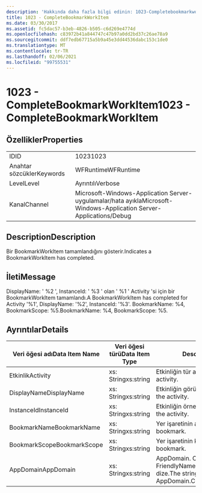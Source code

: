 ```yaml
---
description: 'Hakkında daha fazla bilgi edinin: 1023-Completebookmarkworkıtem'
title: 1023 - CompleteBookmarkWorkItem
ms.date: 03/30/2017
ms.assetid: fc5dac57-b3eb-4826-b505-c6d269e4774d
ms.openlocfilehash: c83972b41a844747c47b97a0dd2bd37c26ae78a9
ms.sourcegitcommit: ddf7edb67715a5b9a45e3dd44536dabc153c1de0
ms.translationtype: MT
ms.contentlocale: tr-TR
ms.lasthandoff: 02/06/2021
ms.locfileid: "99755531"
---
```

# <a name="1023---completebookmarkworkitem"></a><span data-ttu-id="83c18-103">1023 - CompleteBookmarkWorkItem</span><span class="sxs-lookup"><span data-stu-id="83c18-103">1023 - CompleteBookmarkWorkItem</span></span>

## <a name="properties"></a><span data-ttu-id="83c18-104">Özellikler</span><span class="sxs-lookup"><span data-stu-id="83c18-104">Properties</span></span>  
  
|||  
|-|-|  
|<span data-ttu-id="83c18-105">ID</span><span class="sxs-lookup"><span data-stu-id="83c18-105">ID</span></span>|<span data-ttu-id="83c18-106">1023</span><span class="sxs-lookup"><span data-stu-id="83c18-106">1023</span></span>|  
|<span data-ttu-id="83c18-107">Anahtar sözcükler</span><span class="sxs-lookup"><span data-stu-id="83c18-107">Keywords</span></span>|<span data-ttu-id="83c18-108">WFRuntime</span><span class="sxs-lookup"><span data-stu-id="83c18-108">WFRuntime</span></span>|  
|<span data-ttu-id="83c18-109">Level</span><span class="sxs-lookup"><span data-stu-id="83c18-109">Level</span></span>|<span data-ttu-id="83c18-110">Ayrıntılı</span><span class="sxs-lookup"><span data-stu-id="83c18-110">Verbose</span></span>|  
|<span data-ttu-id="83c18-111">Kanal</span><span class="sxs-lookup"><span data-stu-id="83c18-111">Channel</span></span>|<span data-ttu-id="83c18-112">Microsoft-Windows-Application Server-uygulamalar/hata ayıkla</span><span class="sxs-lookup"><span data-stu-id="83c18-112">Microsoft-Windows-Application Server-Applications/Debug</span></span>|  
  
## <a name="description"></a><span data-ttu-id="83c18-113">Description</span><span class="sxs-lookup"><span data-stu-id="83c18-113">Description</span></span>  

 <span data-ttu-id="83c18-114">Bir BookmarkWorkItem tamamlandığını gösterir.</span><span class="sxs-lookup"><span data-stu-id="83c18-114">Indicates a BookmarkWorkItem has completed.</span></span>  
  
## <a name="message"></a><span data-ttu-id="83c18-115">İleti</span><span class="sxs-lookup"><span data-stu-id="83c18-115">Message</span></span>  

 <span data-ttu-id="83c18-116">DisplayName: ' %2 ', InstanceId: ' %3 ' olan ' %1 ' Activity 'si için bir BookmarkWorkItem tamamlandı.</span><span class="sxs-lookup"><span data-stu-id="83c18-116">A BookmarkWorkItem has completed for Activity '%1', DisplayName: '%2', InstanceId: '%3'.</span></span> <span data-ttu-id="83c18-117">BookmarkName: %4, BookmarkScope: %5.</span><span class="sxs-lookup"><span data-stu-id="83c18-117">BookmarkName: %4, BookmarkScope: %5.</span></span>  
  
## <a name="details"></a><span data-ttu-id="83c18-118">Ayrıntılar</span><span class="sxs-lookup"><span data-stu-id="83c18-118">Details</span></span>  
  
|<span data-ttu-id="83c18-119">Veri öğesi adı</span><span class="sxs-lookup"><span data-stu-id="83c18-119">Data Item Name</span></span>|<span data-ttu-id="83c18-120">Veri öğesi türü</span><span class="sxs-lookup"><span data-stu-id="83c18-120">Data Item Type</span></span>|<span data-ttu-id="83c18-121">Description</span><span class="sxs-lookup"><span data-stu-id="83c18-121">Description</span></span>|  
|--------------------|--------------------|-----------------|  
|<span data-ttu-id="83c18-122">Etkinlik</span><span class="sxs-lookup"><span data-stu-id="83c18-122">Activity</span></span>|<span data-ttu-id="83c18-123">xs: String</span><span class="sxs-lookup"><span data-stu-id="83c18-123">xs:string</span></span>|<span data-ttu-id="83c18-124">Etkinliğin tür adı.</span><span class="sxs-lookup"><span data-stu-id="83c18-124">The type name of the activity.</span></span>|  
|<span data-ttu-id="83c18-125">DisplayName</span><span class="sxs-lookup"><span data-stu-id="83c18-125">DisplayName</span></span>|<span data-ttu-id="83c18-126">xs: String</span><span class="sxs-lookup"><span data-stu-id="83c18-126">xs:string</span></span>|<span data-ttu-id="83c18-127">Etkinliğin görünen adı.</span><span class="sxs-lookup"><span data-stu-id="83c18-127">The display name of the activity.</span></span>|  
|<span data-ttu-id="83c18-128">InstanceId</span><span class="sxs-lookup"><span data-stu-id="83c18-128">InstanceId</span></span>|<span data-ttu-id="83c18-129">xs: String</span><span class="sxs-lookup"><span data-stu-id="83c18-129">xs:string</span></span>|<span data-ttu-id="83c18-130">Etkinliğin örnek kimliği.</span><span class="sxs-lookup"><span data-stu-id="83c18-130">The instance id of the activity.</span></span>|  
|<span data-ttu-id="83c18-131">BookmarkName</span><span class="sxs-lookup"><span data-stu-id="83c18-131">BookmarkName</span></span>|<span data-ttu-id="83c18-132">xs: String</span><span class="sxs-lookup"><span data-stu-id="83c18-132">xs:string</span></span>|<span data-ttu-id="83c18-133">Yer işaretinin adı.</span><span class="sxs-lookup"><span data-stu-id="83c18-133">The name of the bookmark.</span></span>|  
|<span data-ttu-id="83c18-134">BookmarkScope</span><span class="sxs-lookup"><span data-stu-id="83c18-134">BookmarkScope</span></span>|<span data-ttu-id="83c18-135">xs: String</span><span class="sxs-lookup"><span data-stu-id="83c18-135">xs:string</span></span>|<span data-ttu-id="83c18-136">Yer işaretinin kapsamı.</span><span class="sxs-lookup"><span data-stu-id="83c18-136">The scope of the bookmark.</span></span>|  
|<span data-ttu-id="83c18-137">AppDomain</span><span class="sxs-lookup"><span data-stu-id="83c18-137">AppDomain</span></span>|<span data-ttu-id="83c18-138">xs: String</span><span class="sxs-lookup"><span data-stu-id="83c18-138">xs:string</span></span>|<span data-ttu-id="83c18-139">AppDomain. CurrentDomain. FriendlyName tarafından döndürülen dize.</span><span class="sxs-lookup"><span data-stu-id="83c18-139">The string returned by AppDomain.CurrentDomain.FriendlyName.</span></span>|
